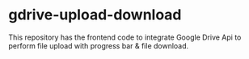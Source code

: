 # gdrive-upload-download
This repository has the frontend code to integrate Google Drive Api to perform file upload with progress bar & file download.

